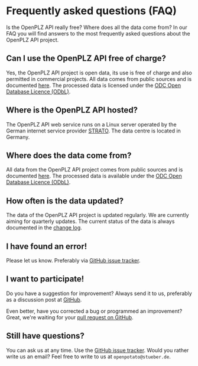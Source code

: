# Frequently asked questions (FAQ)

Is the OpenPLZ API really free? Where does all the data come from? In our FAQ you will find answers to the most frequently asked questions about the OpenPLZ API project.

## Can I use the OpenPLZ API free of charge?

Yes, the OpenPLZ API project is open data, its use is free of charge and also permitted in commercial projects. All data comes from public sources and is documented [here](sources.md). The processed data is licensed under the [ODC Open Database Licence (ODbL)](https://raw.githubusercontent.com/openpotato/openplzapi.data/refs/heads/main/LICENSE).

## Where is the OpenPLZ API hosted?

The OpenPLZ API web service runs on a Linux server operated by the German internet service provider [STRATO](https://www.strato.de/). The data centre is located in Germany.

## Where does the data come from?

All data from the OpenPLZ API project comes from public sources and is documented [here](sources.md). The processed data is available under the [ODC Open Database Licence (ODbL)](https://raw.githubusercontent.com/openpotato/openplzapi.data/refs/heads/main/LICENSE).

## How often is the data updated?

The data of the OpenPLZ API project is updated regularly. We are currently aiming for quarterly updates. The current status of the data is always documented in the [change log](change-log.md).

## I have found an error!

Please let us know. Preferably via [GitHub issue tracker](https://github.com/openpotato/openplzapi/issues).

## I want to participate!

Do you have a suggestion for improvement? Always send it to us, preferably as a discussion post at [GitHub](https://github.com/openpotato/openplzapi.website/discussions). 

Even better, have you corrected a bug or programmed an improvement? Great, we're waiting for your [pull request on GitHub](https://github.com/openpotato/openplzapi/pulls).

## Still have questions?

You can ask us at any time. Use the [GitHub issue tracker](https://github.com/openpotato/openplzapi/issues). Would you rather write us an email? Feel free to write to us at `openpotato@stueber.de`.
